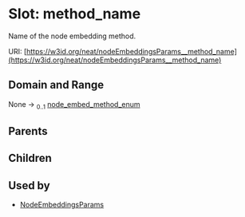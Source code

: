 
# Slot: method_name


Name of the node embedding method.

URI: [https://w3id.org/neat/nodeEmbeddingsParams__method_name](https://w3id.org/neat/nodeEmbeddingsParams__method_name)


## Domain and Range

None &#8594;  <sub>0..1</sub> [node_embed_method_enum](node_embed_method_enum.md)

## Parents


## Children


## Used by

 * [NodeEmbeddingsParams](NodeEmbeddingsParams.md)
